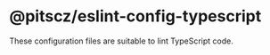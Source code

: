 # @pitscz/eslint-config-typescript

These configuration files are suitable to lint TypeScript code.
